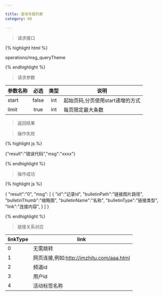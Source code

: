 ```yaml
---

title: 查询专题列表
category: 08

---
```


> 请求接口

{% highlight html %}

operations/msg_queryTheme

{% endhighlight %}

> 请求参数

|参数名称			|必选		|类型		|说明									
|-------------------|:---------:|:---------:|--------------------------------------------
|start				|false		|int		|起始页码,分页使用start递增的方式	
|limit				|true		|int		|每页限定最大条数

> 返回结果

> 操作失败

{% highlight js %}

{"result":"错误代码","msg":"xxxx"}

{% endhighlight %}

> 操作成功

{% highlight js %}

{
    "result":"0", 
    "msg":
    [
        {
            "id":"记录id",
            "bulletinPath":"链接图片路径",
            "bulletinThumb":"缩略图",
            "bulletinName":"名称",
            "bulletinType":"链接类型",
            "link":"连接内容",
        }
    ]
}

{% endhighlight %}

> 链接关系对应

|linkType			|link							
|-------------------|--------------------------------------------
|0					|无需跳转
|1					|网页连接,例如:http://imzhitu.com/aaa.html
|2					|频道id
|3                  |用户id
|4                  |活动标签名称
